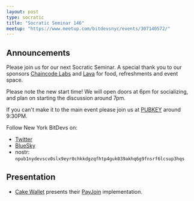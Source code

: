 ```yaml
---
layout: post
type: socratic
title: "Socratic Seminar 146"
meetup: "https://www.meetup.com/bitdevsnyc/events/307140572/"
---
```


## Announcements
Please join us for our next Socratic Seminar. A special thank you to our sponsors [Chaincode Labs](https://chaincode.com) and [Lava](https://www.lava.xyz/) for food, refreshments and event space.

Please note the new start time! We will open doors at 6pm for socializing, and plan on starting the discussion around 7pm.

If you can't make it to the main event please join us at [PUBKEY](https://pubkey.bar/home) around 9:30PM.

Follow New York BitDevs on:

- [Twitter](https://x.com/BitDevsNYC)
- [BlueSky](https://bsky.app/profile/bitdevsnyc.bsky.social)
- nostr: `npub1nydevscv0slx9eyr0chkkdgzqfhtp4guk039akhq6g9fnsrf6lcsup3hqs`

## Presentation
- [Cake Wallet](https://cakewallet.com/) presents their [PayJoin](https://payjoin.org/) implementation.
